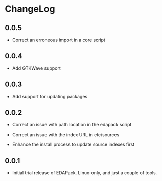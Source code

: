 # ChangeLog

## 0.0.5
- Correct an erroneous import in a core script

## 0.0.4
- Add GTKWave support

## 0.0.3
- Add support for updating packages

## 0.0.2
- Correct an issue with path location in the edapack script

- Correct an issue with the index URL in etc/sources

- Enhance the install process to update source indexes first

## 0.0.1

- Initial trial release of EDAPack. Linux-only, and just a couple of tools.

